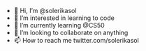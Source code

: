 - 👋 Hi, I’m @solerikasol
- 👀 I’m interested in learning to code
- 🌱 I’m currently learning @CS50 
- 💞️ I’m looking to collaborate on anything
- 📫 How to reach me twitter.com/solerikasol

<!---
solerikasol/solerikasol is a ✨ special ✨ repository because its `README.md` (this file) appears on your GitHub profile.
You can click the Preview link to take a look at your changes.
--->
